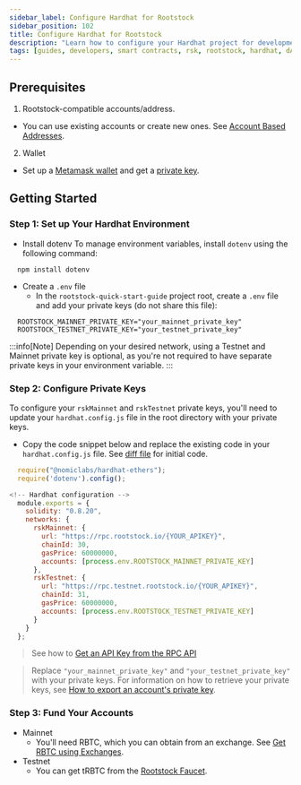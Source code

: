 ```yaml
---
sidebar_label: Configure Hardhat for Rootstock
sidebar_position: 102
title: Configure Hardhat for Rootstock
description: "Learn how to configure your Hardhat project for development on Rootstock testnet and mainnet"
tags: [guides, developers, smart contracts, rsk, rootstock, hardhat, dApps, ethers]
---
```


## Prerequisites

1. Rootstock-compatible accounts/address. 
  - You can use existing accounts or create new ones. See [Account Based Addresses](/concepts/account-based-addresses/).
2. Wallet
  - Set up a [Metamask wallet](/dev-tools/wallets/metamask/) and get a [private key](/developers/blockchain-essentials/browser#private-keys-and-public-keys).
  
## Getting Started

### Step 1: Set up Your Hardhat Environment

- Install dotenv 
To manage environment variables, install `dotenv` using the following command:

```shell
  npm install dotenv
```

- Create a `.env` file
  - In the `rootstock-quick-start-guide` project root, create a `.env` file and add your private keys (do not share this file):

```shell
  ROOTSTOCK_MAINNET_PRIVATE_KEY="your_mainnet_private_key"
  ROOTSTOCK_TESTNET_PRIVATE_KEY="your_testnet_private_key"
```

:::info[Note]
Depending on your desired network, using a Testnet and Mainnet private key is optional, as you're not required to have separate private keys in your environment variable.
:::

### Step 2: Configure Private Keys

To configure your `rskMainnet` and `rskTestnet` private keys, you'll need to update your `hardhat.config.js` file in the root directory with your private keys.

- Copy the code snippet below and replace the existing code in your `hardhat.config.js` file. See [diff file](https://github.com/rsksmart/rootstock-quick-start-guide/blob/d018514628c4888cdba8bcdcf307cc5a2077e496/hardhat.config.js#L1) for initial code.

```js
  require("@nomiclabs/hardhat-ethers");
  require('dotenv').config();

<!-- Hardhat configuration -->
  module.exports = {
    solidity: "0.8.20",
    networks: {
      rskMainnet: {
        url: "https://rpc.rootstock.io/{YOUR_APIKEY}",
        chainId: 30,
        gasPrice: 60000000,
        accounts: [process.env.ROOTSTOCK_MAINNET_PRIVATE_KEY]
      },
      rskTestnet: {
        url: "https://rpc.testnet.rootstock.io/{YOUR_APIKEY}",
        chainId: 31,
        gasPrice: 60000000,
        accounts: [process.env.ROOTSTOCK_TESTNET_PRIVATE_KEY]
      }
    }
  };
```

> See how to [Get an API Key from the RPC API](/developers/rpc-api/setup/)


> Replace `"your_mainnet_private_key"` and `"your_testnet_private_key"` with your private keys. For information on how to retrieve your private keys, see [How to export an account's private key](https://support.metamask.io/hc/en-us/articles/360015289632-How-to-export-an-account-s-private-key).

### Step 3: Fund Your Accounts
- Mainnet
  - You'll need RBTC, which you can obtain from an exchange. See [Get RBTC using Exchanges](https://rootstock.io/rbtc/).
- Testnet
  - You can get tRBTC from the [Rootstock Faucet](https://faucet.rootstock.io/).